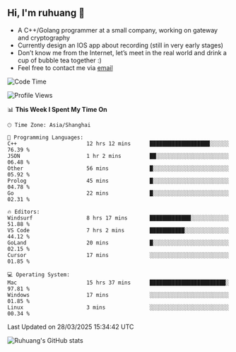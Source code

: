## Hi, I'm ruhuang 👋

- A C++/Golang programmer at a small company, working on gateway and cryptography
- Currently design an IOS app about recording (still in very early stages)
- Don’t know me from the Internet, let’s meet in the real world and drink a cup of bubble tea together :)
- Feel free to contact me via [email](mailto:ruhuang2001@gmail.com)
<!--START_SECTION:waka-->
![Code Time](http://img.shields.io/badge/Code%20Time-415%20hrs%2016%20mins-blue)

![Profile Views](http://img.shields.io/badge/Profile%20Views-0-blue)

📊 **This Week I Spent My Time On** 

```text
🕑︎ Time Zone: Asia/Shanghai

💬 Programming Languages: 
C++                      12 hrs 12 mins      ███████████████████░░░░░░   76.39 % 
JSON                     1 hr 2 mins         ██░░░░░░░░░░░░░░░░░░░░░░░   06.48 % 
Other                    56 mins             █░░░░░░░░░░░░░░░░░░░░░░░░   05.92 % 
Prolog                   45 mins             █░░░░░░░░░░░░░░░░░░░░░░░░   04.78 % 
Go                       22 mins             █░░░░░░░░░░░░░░░░░░░░░░░░   02.31 % 

🔥 Editors: 
Windsurf                 8 hrs 17 mins       █████████████░░░░░░░░░░░░   51.88 % 
VS Code                  7 hrs 2 mins        ███████████░░░░░░░░░░░░░░   44.12 % 
GoLand                   20 mins             █░░░░░░░░░░░░░░░░░░░░░░░░   02.15 % 
Cursor                   17 mins             ░░░░░░░░░░░░░░░░░░░░░░░░░   01.85 % 

💻 Operating System: 
Mac                      15 hrs 37 mins      ████████████████████████░   97.81 % 
Windows                  17 mins             ░░░░░░░░░░░░░░░░░░░░░░░░░   01.85 % 
Linux                    3 mins              ░░░░░░░░░░░░░░░░░░░░░░░░░   00.34 % 
```


 Last Updated on 28/03/2025 15:34:42 UTC
<!--END_SECTION:waka-->

![Ruhuang's GitHub stats](https://github-readme-stats.vercel.app/api?username=ruhuang2001&count_private=true&hide_title=true&show_icons=true&theme=vue)

